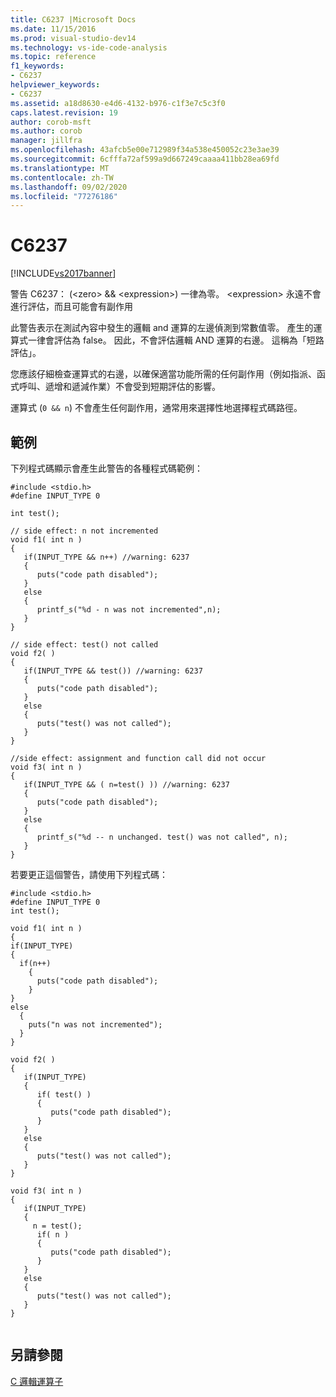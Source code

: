 ```yaml
---
title: C6237 |Microsoft Docs
ms.date: 11/15/2016
ms.prod: visual-studio-dev14
ms.technology: vs-ide-code-analysis
ms.topic: reference
f1_keywords:
- C6237
helpviewer_keywords:
- C6237
ms.assetid: a18d8630-e4d6-4132-b976-c1f3e7c5c3f0
caps.latest.revision: 19
author: corob-msft
ms.author: corob
manager: jillfra
ms.openlocfilehash: 43afcb5e00e712989f34a538e450052c23e3ae39
ms.sourcegitcommit: 6cfffa72af599a9d667249caaaa411bb28ea69fd
ms.translationtype: MT
ms.contentlocale: zh-TW
ms.lasthandoff: 09/02/2020
ms.locfileid: "77276186"
---
```

# <a name="c6237"></a>C6237
[!INCLUDE[vs2017banner](../includes/vs2017banner.md)]

警告 C6237： (\<zero>  &&  \<expression>) 一律為零。 \<expression> 永遠不會進行評估，而且可能會有副作用  
  
 此警告表示在測試內容中發生的邏輯 and 運算的左邊偵測到常數值零。 產生的運算式一律會評估為 false。 因此，不會評估邏輯 AND 運算的右邊。 這稱為「短路評估」。  
  
 您應該仔細檢查運算式的右邊，以確保適當功能所需的任何副作用（例如指派、函式呼叫、遞增和遞減作業）不會受到短期評估的影響。  
  
 運算式 (`0 && n`) 不會產生任何副作用，通常用來選擇性地選擇程式碼路徑。  
  
## <a name="example"></a>範例  
 下列程式碼顯示會產生此警告的各種程式碼範例：  
  
```  
#include <stdio.h>  
#define INPUT_TYPE 0  
  
int test();  
  
// side effect: n not incremented  
void f1( int n )  
{  
   if(INPUT_TYPE && n++) //warning: 6237  
   {  
      puts("code path disabled");  
   }  
   else  
   {  
      printf_s("%d - n was not incremented",n);  
   }  
}  
  
// side effect: test() not called  
void f2( )  
{  
   if(INPUT_TYPE && test()) //warning: 6237  
   {  
      puts("code path disabled");  
   }  
   else  
   {  
      puts("test() was not called");  
   }  
}  
  
//side effect: assignment and function call did not occur  
void f3( int n )  
{  
   if(INPUT_TYPE && ( n=test() )) //warning: 6237  
   {  
      puts("code path disabled");  
   }  
   else  
   {  
      printf_s("%d -- n unchanged. test() was not called", n);  
   }  
}  
```  
  
 若要更正這個警告，請使用下列程式碼：  
  
```  
#include <stdio.h>  
#define INPUT_TYPE 0  
int test();  
  
void f1( int n )  
{  
if(INPUT_TYPE)  
{  
  if(n++)  
    {  
      puts("code path disabled");  
    }  
}  
else  
  {  
    puts("n was not incremented");  
  }  
}  
  
void f2( )  
{  
   if(INPUT_TYPE)  
   {  
      if( test() )  
      {  
         puts("code path disabled");  
      }  
   }  
   else  
   {  
      puts("test() was not called");  
   }  
}  
  
void f3( int n )  
{  
   if(INPUT_TYPE)  
   {  
     n = test();  
      if( n )  
      {  
         puts("code path disabled");  
      }  
   }  
   else  
   {  
      puts("test() was not called");  
   }  
}  
  
```  
  
## <a name="see-also"></a>另請參閱  
 [C 邏輯運算子](https://msdn.microsoft.com/library/c0a4e766-ad56-4300-bf76-b28dc0e19b43)
